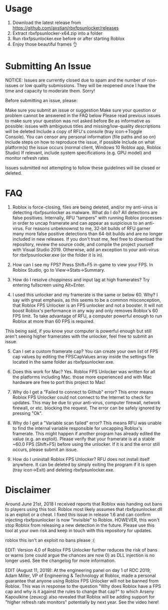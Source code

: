 # Usage
1. Download the latest release from https://github.com/axstian/rbxfpsunlocker/releases
2. Extract rbxfpsunlocker-x64.zip into a folder
3. Run rbxfpsunlocker.exe before or after starting Roblox
4. Enjoy those beautiful frames 👌
# Submitting An Issue
NOTICE: Issues are currently closed due to spam and the number of non-issues or low quality submissions. They will be reopened once I have the time and capacity to moderate them. Sorry!

Before submitting an issue, please:

Make sure you submit an issue or suggestion
Make sure your question or problem cannot be answered in the FAQ below
Please read previous issues to make sure your question was not asked before
Be as informative as possible: issues with ambiguous titles and missing/low-quality descriptions will be deleted
Include a copy of RFU's console (tray icon->Toggle Console). You can censor any personal information (file paths and so on)
Include steps on how to reproduce the issue, if possible
Include on what platform(s) the issue occurs (normal client, Windows 10 Roblox app, Roblox Studio)
If relevant, include system specifications (e.g. GPU model) and monitor refresh rates

Issues submitted not attempting to follow these guidelines will be closed or deleted.
# FAQ
1. Roblox is force-closing, files are being deleted, and/or my anti-virus is detecting rbxfpsunlocker as malware. What do I do?
All detections are false positives. Internally, RFU "tampers" with running Roblox processes in order to uncap framerate and can appear as suspicious to an anti-virus. For reasons unbeknownst to me, 32-bit builds of RFU garner many more false positive detections than 64-bit builds and are no longer included in new releases. If you don't trust me, feel free to download the repository, review the source code, and compile the project yourself with Visual Studio 2019. Otherwise, add an exception to your anti-virus for rbxfpsunlocker.exe (or the folder it is in).

2. How can I see my FPS?
Press Shift+F5 in-game to view your FPS. In Roblox Studio, go to View->Stats->Summary.

3. How do I resolve choppiness and input lag at high framerates?
Try entering fullscreen using Alt+Enter.

4. I used this unlocker and my framerate is the same or below 60. Why?
I say with great emphasis, as this seems to be a common misconception, that Roblox FPS Unlocker is an FPS unlocker and not a booster. It will not boost Roblox's performance in any way and only removes Roblox's 60 FPS limit. To take advantage of RFU, a computer powerful enough to run Roblox at more than 60 FPS is required.

This being said, if you know your computer is powerful enough but still aren't seeing higher framerates with the unlocker, feel free to submit an issue.

5. Can I set a custom framerate cap?
You can create your own list of FPS cap values by editing the FPSCapValues array inside the settings file located in the same folder as rbxfpsunlocker.exe.

6. Does this work for Mac?
Yes. Roblox FPS Unlocker was written for all the platforms including Mac. those more experienced and with Mac hardware are free to port this project to Mac!

7. Why do I get a "Failed to connect to Github" error?
This error means Roblox FPS Unlocker could not connect to the Internet to check for updates. This may be due to your anti-virus, computer firewall, network firewall, or etc. blocking the request. The error can be safely ignored by pressing "Ok".

8. Why do I get a "Variable scan failed" error?
This means RFU was unable to find the internal variable responsible for uncapping Roblox's framerate. This might happen if another program has already edited the value (e.g. an exploit). Please verify that your framerate is at a stable ~60.0 FPS (Shift+F5) before using the unlocker. If it is and the error still occurs, please submit an issue.

9. How do I uninstall Roblox FPS Unlocker?
RFU does not install itself anywhere. It can be deleted by simply exiting the program if it is open (tray icon->Exit) and deleting rbxfpsunlocker.exe.
# Disclaimer
Around June 21st, 2018 I received reports that Roblox was handing out bans to players using this tool. Roblox most likely assumes that rbxfpsunlocker.dll is an exploit or a cheat. I fixed this issue in release 1.6 and can confirm injecting rbxfpsunlocker is now "invisible" to Roblox. HOWEVER, this won't stop Roblox from releasing a new detection in the future. Please use this tool at your own risk and keep in touch with this repository for updates.

roblox this isn't an exploit no bans please :(

EDIT: Version 4.0 of Roblox FPS Unlocker further reduces the risk of bans or warns (one could argue the chances are now 0) as DLL injection is no longer used. See the changelog for more information.

EDIT (August 11, 2019): At the engineering panel on day 1 of RDC 2019, Adam Miller, VP of Engineering & Technology at Roblox, made a personal guarantee that anyone using Roblox FPS Unlocker will not be banned from Roblox. This was in response to the question "Why does Roblox have a FPS cap and why is it against the rules to change that cap?" to which Arseny Kapoulkine (zeuxcg) also revealed that Roblox will be adding support for "higher refresh rate monitors" potentially by next year. See the video here!
